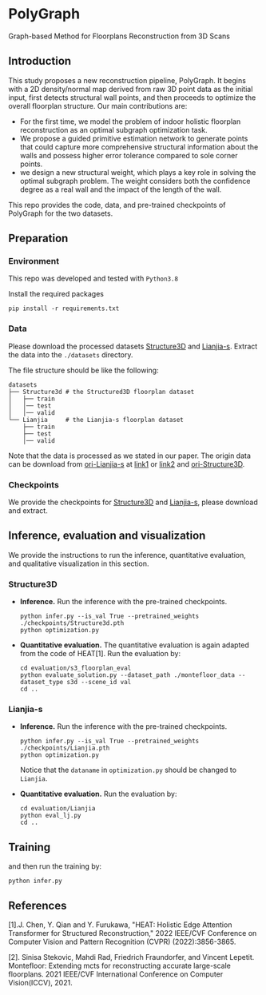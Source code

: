 # PolyGraph
Graph-based Method for Floorplans Reconstruction from 3D Scans

## Introduction
This study proposes a new reconstruction pipeline, PolyGraph. It begins with a 2D density/normal map derived from raw 3D point data as the initial input, first detects structural wall points, and then proceeds to optimize the overall floorplan structure. Our main contributions are:
- For the first time, we model the problem of indoor holistic floorplan reconstruction as an optimal subgraph optimization task.
- We propose a guided primitive estimation network to generate points that could capture more comprehensive structural information about the walls and possess higher error tolerance compared to sole corner points.
- we design a new structural weight, which plays a key role in solving the optimal subgraph problem. The weight considers both the confidence degree as a real wall and the impact of the length of the wall.

This repo provides the code, data, and pre-trained checkpoints of PolyGraph for the two datasets.

## Preparation

### Environment

This repo was developed and tested with ```Python3.8```

Install the required packages

```
pip install -r requirements.txt
```

### Data

Please download the processed datasets [Structure3D](https://pan.baidu.com/s/1jEImIAUsH8K5QgKBVpCoPQ?pwd=mnlq) and [Lianjia-s](https://pan.baidu.com/s/1hva7a2Bl943NnaDIynj4Mg?pwd=s8kx).  Extract the data into the ```./datasets``` directory.

The file structure should be like the following:
```
datasets
├── Structure3d # the Structured3D floorplan dataset
│   ├── train   
│   │── test    
│   │── valid  
└── Lianjia     # the Lianjia-s floorplan dataset
    ├── train         
    ├── test        
    │── valid       
```
Note that the data is processed as we stated in our paper. The origin data can be download from [ori-Lianjia-s](https://www.ke.com) at [link1](http://realsee.com/open/en) or [link2](http://realsee.com/open) and [ori-Structure3D](https://github.com/woodfrog/heat/tree/master/s3d_preprocess).

### Checkpoints

We provide the checkpoints for [Structure3D](https://drive.google.com/file/d/1Oua4RCaxOIm7-mWXoUJZHTNE3oSPrDTw/view?usp=sharing) and [Lianjia-s](), please download and extract.

## Inference, evaluation and visualization

We provide the instructions to run the inference, quantitative evaluation, and qualitative visualization in this section.

### Structure3D

- **Inference.** Run the inference with the pre-trained checkpoints.
  ```
  python infer.py --is_val True --pretrained_weights ./checkpoints/Structure3d.pth
  python optimization.py
  ```

- **Quantitative evaluation.** The quantitative evaluation is again adapted from the code of HEAT[1]. Run the evaluation by:
  ```
  cd evaluation/s3_floorplan_eval
  python evaluate_solution.py --dataset_path ./montefloor_data --dataset_type s3d --scene_id val
  cd ..
  ```
  
### Lianjia-s

- **Inference.** Run the inference with the pre-trained checkpoints.
  ```
  python infer.py --is_val True --pretrained_weights ./checkpoints/Lianjia.pth
  python optimization.py
  ```
  Notice that the ```dataname``` in ```optimization.py``` should be changed to ```Lianjia```.
  
- **Quantitative evaluation.** Run the evaluation by:
  ```
  cd evaluation/Lianjia
  python eval_lj.py 
  cd ..
  ```

## Training

and then run the training by:

```
python infer.py
```

## References

[1].J. Chen, Y. Qian and Y. Furukawa, "HEAT: Holistic Edge Attention Transformer for Structured Reconstruction," 2022 IEEE/CVF Conference on Computer Vision and Pattern Recognition (CVPR) (2022):3856-3865.

[2]. Sinisa Stekovic, Mahdi Rad, Friedrich Fraundorfer, and Vincent Lepetit. Montefloor: Extending mcts for reconstructing accurate large-scale floorplans. 2021 IEEE/CVF International Conference on Computer Vision(ICCV), 2021.

